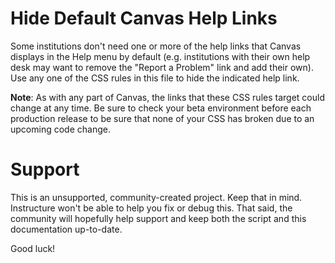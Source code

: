 # Hide Default Canvas Help Links

Some institutions don't need one or more of the help links that Canvas displays in the Help menu by default (e.g. institutions with their own help desk may want to remove the "Report a Problem" link and add their own). Use any one of the CSS rules in this file to hide the indicated help link.

**Note**: As with any part of Canvas, the links that these CSS rules target could change at any time. Be sure to check your beta environment before each production release to be sure that none of your CSS has broken due to an upcoming code change.

Support
======

This is an unsupported, community-created project. Keep that in mind.
Instructure won't be able to help you fix or debug this. That said, the
community will hopefully help support and keep both the script and this
documentation up-to-date.

Good luck!
